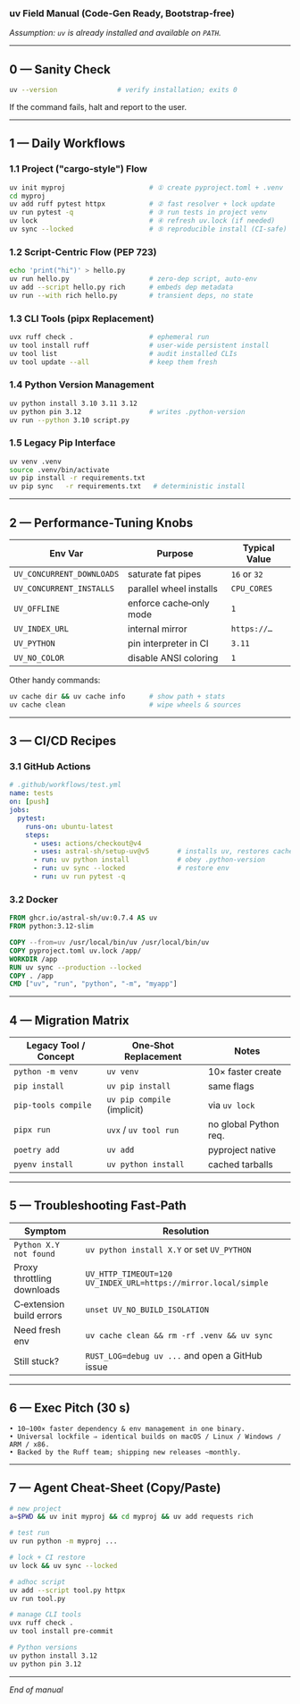 ### uv Field Manual (Code‑Gen Ready, Bootstrap‑free)

*Assumption: `uv` is already installed and available on `PATH`.*

---

## 0 — Sanity Check

```bash
uv --version               # verify installation; exits 0
```

If the command fails, halt and report to the user.

---

## 1 — Daily Workflows

### 1.1 Project ("cargo‑style") Flow

```bash
uv init myproj                     # ① create pyproject.toml + .venv
cd myproj
uv add ruff pytest httpx           # ② fast resolver + lock update
uv run pytest -q                   # ③ run tests in project venv
uv lock                            # ④ refresh uv.lock (if needed)
uv sync --locked                   # ⑤ reproducible install (CI‑safe)
```

### 1.2 Script‑Centric Flow (PEP 723)

```bash
echo 'print("hi")' > hello.py
uv run hello.py                    # zero‑dep script, auto‑env
uv add --script hello.py rich      # embeds dep metadata
uv run --with rich hello.py        # transient deps, no state
```

### 1.3 CLI Tools (pipx Replacement)

```bash
uvx ruff check .                   # ephemeral run
uv tool install ruff               # user‑wide persistent install
uv tool list                       # audit installed CLIs
uv tool update --all               # keep them fresh
```

### 1.4 Python Version Management

```bash
uv python install 3.10 3.11 3.12
uv python pin 3.12                 # writes .python-version
uv run --python 3.10 script.py
```

### 1.5 Legacy Pip Interface

```bash
uv venv .venv
source .venv/bin/activate
uv pip install -r requirements.txt
uv pip sync   -r requirements.txt   # deterministic install
```

---

## 2 — Performance‑Tuning Knobs

| Env Var                   | Purpose                 | Typical Value |
| ------------------------- | ----------------------- | ------------- |
| `UV_CONCURRENT_DOWNLOADS` | saturate fat pipes      | `16` or `32`  |
| `UV_CONCURRENT_INSTALLS`  | parallel wheel installs | `CPU_CORES`   |
| `UV_OFFLINE`              | enforce cache‑only mode | `1`           |
| `UV_INDEX_URL`            | internal mirror         | `https://…`   |
| `UV_PYTHON`               | pin interpreter in CI   | `3.11`        |
| `UV_NO_COLOR`             | disable ANSI coloring   | `1`           |

Other handy commands:

```bash
uv cache dir && uv cache info      # show path + stats
uv cache clean                     # wipe wheels & sources
```

---

## 3 — CI/CD Recipes

### 3.1 GitHub Actions

```yaml
# .github/workflows/test.yml
name: tests
on: [push]
jobs:
  pytest:
    runs-on: ubuntu-latest
    steps:
      - uses: actions/checkout@v4
      - uses: astral-sh/setup-uv@v5       # installs uv, restores cache
      - run: uv python install            # obey .python-version
      - run: uv sync --locked             # restore env
      - run: uv run pytest -q
```

### 3.2 Docker

```dockerfile
FROM ghcr.io/astral-sh/uv:0.7.4 AS uv
FROM python:3.12-slim

COPY --from=uv /usr/local/bin/uv /usr/local/bin/uv
COPY pyproject.toml uv.lock /app/
WORKDIR /app
RUN uv sync --production --locked
COPY . /app
CMD ["uv", "run", "python", "-m", "myapp"]
```

---

## 4 — Migration Matrix

| Legacy Tool / Concept | One‑Shot Replacement        | Notes                 |
| --------------------- | --------------------------- | --------------------- |
| `python -m venv`      | `uv venv`                   | 10× faster create     |
| `pip install`         | `uv pip install`            | same flags            |
| `pip-tools compile`   | `uv pip compile` (implicit) | via `uv lock`         |
| `pipx run`            | `uvx` / `uv tool run`       | no global Python req. |
| `poetry add`          | `uv add`                    | pyproject native      |
| `pyenv install`       | `uv python install`         | cached tarballs       |

---

## 5 — Troubleshooting Fast‑Path

| Symptom                    | Resolution                                                     |
| -------------------------- | -------------------------------------------------------------- |
| `Python X.Y not found`     | `uv python install X.Y` or set `UV_PYTHON`                     |
| Proxy throttling downloads | `UV_HTTP_TIMEOUT=120 UV_INDEX_URL=https://mirror.local/simple` |
| C‑extension build errors   | `unset UV_NO_BUILD_ISOLATION`                                  |
| Need fresh env             | `uv cache clean && rm -rf .venv && uv sync`                    |
| Still stuck?               | `RUST_LOG=debug uv ...` and open a GitHub issue                |

---

## 6 — Exec Pitch (30 s)

```text
• 10–100× faster dependency & env management in one binary.
• Universal lockfile ⇒ identical builds on macOS / Linux / Windows / ARM / x86.
• Backed by the Ruff team; shipping new releases ~monthly.
```

---

## 7 — Agent Cheat‑Sheet (Copy/Paste)

```bash
# new project
a=$PWD && uv init myproj && cd myproj && uv add requests rich

# test run
uv run python -m myproj ...

# lock + CI restore
uv lock && uv sync --locked

# adhoc script
uv add --script tool.py httpx
uv run tool.py

# manage CLI tools
uvx ruff check .
uv tool install pre-commit

# Python versions
uv python install 3.12
uv python pin 3.12
```

---

*End of manual*
